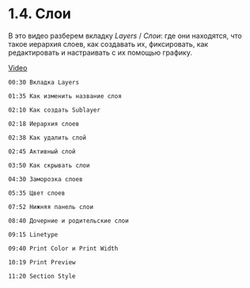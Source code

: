 # 1.4. Слои

В это видео разберем вкладку *Layers* / *Слои*: где они находятся, что такое иерархия слоев, как создавать их, фиксировать, как редактировать и настраивать с их помощью графику.

[Video](https://player.softculture.cc/embed/online/RHN/RHN_72.15.06_L1-9_Layers)

``` chapters
00:30 Вкладка Layers

01:35 Как изменить название слоя

02:10 Как создать Sublayer

02:18 Иерархия слоев

02:38 Как удалить слой

02:45 Активный слой

03:50 Как скрывать слои

04:30 Заморозка слоев

05:35 Цвет слоев

07:52 Нижняя панель слои

08:40 Дочерние и родительские слои

09:15 Linetype

09:40 Print Color и Print Width

10:19 Print Preview

11:20 Section Style
```